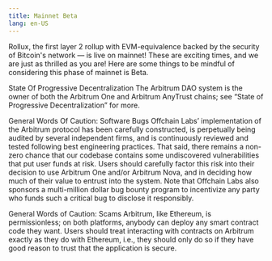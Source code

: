 ```yaml
---
title: Mainnet Beta
lang: en-US
---
```


Rollux, the first layer 2 rollup with EVM-equivalence backed by the security of Bitcoin's network — is live on mainnet! These are exciting times, and we are just as thrilled as you are! Here are some things to be mindful of considering this phase of mainnet is Beta.

State Of Progressive Decentralization
The Arbitrum DAO system is the owner of both the Arbitrum One and Arbitrum AnyTrust chains; see “State of Progressive Decentralization” for more.

General Words Of Caution: Software Bugs
Offchain Labs’ implementation of the Arbitrum protocol has been carefully constructed, is perpetually being audited by several independent firms, and is continuously reviewed and tested following best engineering practices. That said, there remains a non-zero chance that our codebase contains some undiscovered vulnerabilities that put user funds at risk. Users should carefully factor this risk into their decision to use Arbitrum One and/or Arbitrum Nova, and in deciding how much of their value to entrust into the system. Note that Offchain Labs also sponsors a multi-million dollar bug bounty program to incentivize any party who funds such a critical bug to disclose it responsibly.

General Words of Caution: Scams
Arbitrum, like Ethereum, is permissionless; on both platforms, anybody can deploy any smart contract code they want. Users should treat interacting with contracts on Arbitrum exactly as they do with Ethereum, i.e., they should only do so if they have good reason to trust that the application is secure.